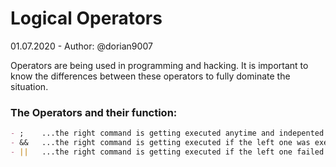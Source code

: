 # Logical Operators
01.07.2020 - Author: @dorian9007

Operators are being used in programming and hacking. It is important to know the differences between these operators to fully dominate the situation.

### The Operators and their function:

```markdown
- ;    ...the right command is getting executed anytime and indepented of the left command
- &&   ...the right command is getting executed if the left one was executed successfully
- ||   ...the right command is getting executed if the left one failed to get executed
```
